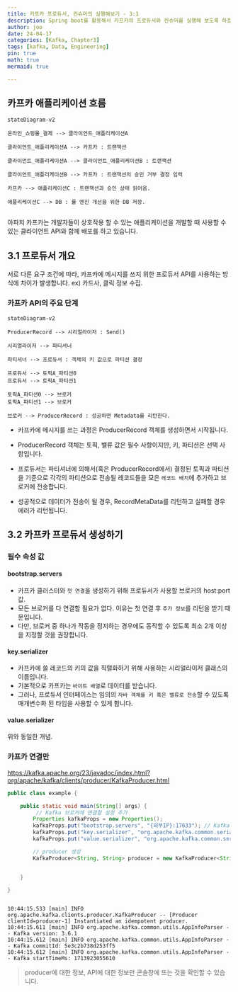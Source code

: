 ```yaml
---
title: 카프카 프로듀서, 컨슈머의 실행해보기 - 3:1
description: Spring boot를 활용해서 카프카의 프로듀서와 컨슈머를 실행해 보도록 하겠습니다.
author: joo
date: 24-04-17
categories: [Kafka, Chapter3]
tags: [kafka, Data, Engineering]
pin: true
math: true
mermaid: true

---
```


## 카프카 애플리케이션 흐름

```mermaid
stateDiagram-v2

온라인_쇼핑몰_결제 --> 클라이언트_애플리케이션A

클라이언트_애플리케이션A --> 카프카 : 트랜잭션

클라이언트_애플리케이션A --> 클라이언트_애플리케이션B : 트랜잭션

클라이언트_애플리케이션B --> 카프카 : 트랜잭션의 승인 거부 결정 입력

카프카 --> 애플리케이션C : 트랜잭션과 승인 상태 읽어옴.

애플리케이션C --> DB : 룰 엔진 개선을 위한 DB 저장.


```
아파치 카프카는 개발자들이 상호작용 할 수 있는 애플리케이션을 개발할 때 사용할 수 있는 클라이언트 API와 함께 배포를 하고 있습니다.

## 3.1 프로듀서 개요

서로 다른 요구 조건에 따라, 카프카에 메시지를 쓰지 위한 프로듀서 API를 사용하는 방식에 차이가 발생합니다.
ex) 카드사, 클릭 정보 수집.

### 카프카 API의 주요 단계
```mermaid
stateDiagram-v2

ProducerRecord --> 시리얼라이저 : Send()

시리얼라이저 --> 파티셔너

파티셔너 --> 프로듀서 : 객체의 키 값으로 파티션 결정

프로듀서 --> 토픽A_파티션0
프로듀서 --> 토픽A_파티션1

토픽A_파티션0 --> 브로커
토픽A_파티션1 --> 브로커

브로커 --> ProducerRecord : 성공하면 Metadata를 리턴한다.
```
- 카프카에 메시지를 쓰는 과정은 ProducerRecord 객체를 생성하면서 시작됩니다.

- ProducerRecord 객체는 토픽, 밸류 값은 필수 사항이지만, 키, 파티션은 선택 사항입니다.

- 프로듀서는 파티셔너에 의해서(혹은 ProducerRecord에서) 결정된 토픽과 파티션을 기준으로 각각의 파티션으로 전송될 레코드들을 모은 `레코드 배치`에 추가하고 브로커에 전송합니다.

- 성공적으로 데이터가 전송이 될 경우, RecordMetaData를 리턴하고 실패할 경우 에러가 리턴됩니다.


## 3.2 카프카 프로듀서 생성하기

### 필수 속성 값

#### bootstrap.servers
- 카프카 클러스터와 `첫 연결`을 생성하기 위해 프로듀서가 사용할 브로커의 host:port 값.
- 모든 브로커를 다 연결할 필요가 없다. 이유는 첫 연결 후 `추가 정보`를 리턴을 받기 때문입니다.
- 다만, 브로커 중 하나가 작동을 정지하는 경우에도 동작할 수 있도록 최소 2개 이상을 지정할 것을 권장합니다.

#### key.serializer
- 카프카에 쓸 레코드의 키의 값을 직렬화하기 위해 사용하는 시리얼라이저 클래스의 이름입니다.
- 기본적으로 카프카는 `바이트 배열`로 데이터를 받습니다.
- 그러나, 프로듀서 인터페이스는 임의의 `자바 객체를 키 혹은 밸류로 전송`할 수 있도록 매개변수화 된 타입을 사용할 수 있게 합니다.

#### value.serializer
위와 동일한 개념.


### 카프카 연결만
https://kafka.apache.org/23/javadoc/index.html?org/apache/kafka/clients/producer/KafkaProducer.html

```java
public class example {

	public static void main(String[] args) {
		 // Kafka 브로커에 연결할 설정 추가
        Properties kafkaProps = new Properties();
        kafkaProps.put("bootstrap.servers", "{외부IP}:17633"); // Kafka host 및 server 설정
        kafkaProps.put("key.serializer", "org.apache.kafka.common.serialization.StringSerializer");   // serialize 설정
        kafkaProps.put("value.serializer", "org.apache.kafka.common.serialization.StringSerializer"); // serialize 설정

        // producer 생성
        KafkaProducer<String, String> producer = new KafkaProducer<String, String>(kafkaProps);


	}

}
```

```shell

10:44:15.533 [main] INFO org.apache.kafka.clients.producer.KafkaProducer -- [Producer clientId=producer-1] Instantiated an idempotent producer.
10:44:15.611 [main] INFO org.apache.kafka.common.utils.AppInfoParser -- Kafka version: 3.6.1
10:44:15.612 [main] INFO org.apache.kafka.common.utils.AppInfoParser -- Kafka commitId: 5e3c2b738d253ff5
10:44:15.612 [main] INFO org.apache.kafka.common.utils.AppInfoParser -- Kafka startTimeMs: 1713923055610

```
> producer에 대한 정보, API에 대한 정보만 콘솔창에 뜨는 것을 확인할 수 있습니다.

